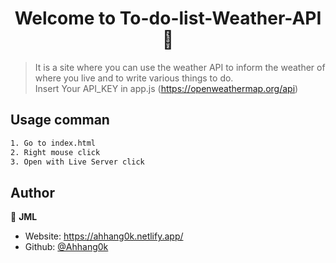 <h1 align="center">Welcome to To-do-list-Weather-API 📝</h1>
<p>
</p>

> It is a site where you can use the weather API to inform the weather of where you live and to write various things to do.<br>
> Insert Your API_KEY in app.js (https://openweathermap.org/api)
## Usage comman

```sh
1. Go to index.html
2. Right mouse click
3. Open with Live Server click
```

## Author

👤 **JML**

* Website:  https://ahhang0k.netlify.app/
* Github: [@Ahhang0k](https://github.com/Ahhang0k)
